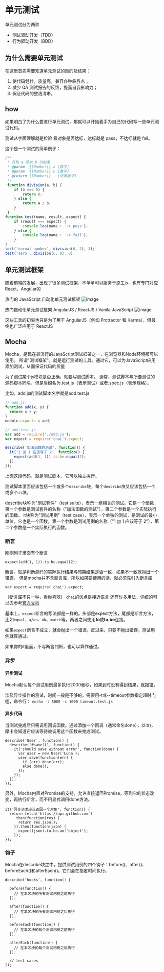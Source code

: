 # 单元测试

单元测试分为两种

+ 测试驱动开发（TDD）
+ 行为驱动开发（BDD）

## 为什么需要单元测试
在这里首先需要知道单元测试的目的及结果：

  1. 使代码健壮，质量高，兼容各种临界点；
  2. 减少 QA 测试报告的反馈，提高自我影响力；
  3. 保证代码的整洁清晰。

## how

如果明白了为什么要进行单元测试，那就可以开始着手为自己的代码写一些单元测试代码。

测试从字面理解就是检验
看对象是否达标，达标就是 pass，不达标就是 fail。

这个是一个测试的简单例子：
```javascript
/**
 * 获取 a 除以 b 的结果
 * @param  {[Number]} a [数字]
 * @param  {[Number]} b [数字]
 * @return {[Number]}   [结果数字]
 */
 function division(a, b) {
    if (b === 0) {
        return 0;
    } else {
        return a / b;
    }
 }
function test(name, result, expect) {
    if (result === expect) {
        console.log(name + '-> pass');
    } else {
        console.log(name + '-> fail');
    }
}
test('normal number', division(6, 2), 3);
test('zero', division(6, 0), 0);
```

## 单元测试框架

随着前端的发展，出现了很多测试框架，不单单可以服务于原生js，也有专门对应React、Angular的

热门的 JavaScript 自动化单元测试框架
![image](https://onegoods.nosdn.127.net/resupload/2017/3/17/154a31b32ac43a8fb7b3a4daf9ca92b2.png)

热门自动化单元测试框架 AngularJS / ReactJS / Vanila JavaScript
![image](https://onegoods.nosdn.127.net/resupload/2017/3/17/4adde17482c55058fbcd2c52049bc8b1.png)

这些工具的初衷也只是为了用于 AngularJS（例如 Protractor 和 Karma），但最终也广泛应用于 ReactJS

## Mocha

Mocha，是现在最流行的JavaScript测试框架之一，在浏览器和Node环境都可以使用。
所谓"测试框架"，就是运行测试的工具。通过它，可以为JavaScript应用添加测试，从而保证代码的质量

为了测试某个js模块是否正确，就要写测试脚本。
通常，测试脚本与所要测试的源码脚本同名，但是后缀名为.test.js（表示测试）或者.spec.js（表示规格）。

比如，add.js的测试脚本名字就是add.test.js

```javascript
// add.js
function add(x, y) {
  return x + y;
}
module.exports = add;

// add.test.js
var add = require('./add.js');
var expect = require('chai').expect;

describe('加法函数的测试', function() {
  it('1 加 1 应该等于 2', function() {
    expect(add(1, 1)).to.be.equal(2);
  });
});

```
上面这段代码，就是测试脚本，它可以独立执行。

测试脚本里面应该包括一个或多个`describe`块，每个`describe`块又应该包括一个或多个`it`块。

describe块称为"测试套件"（test suite），表示一组相关的测试。它是一个函数，第一个参数是测试套件的名称（"加法函数的测试"），第二个参数是一个实际执行的函数。
it块称为"测试用例"（test case），表示一个单独的测试，是测试的最小单位。它也是一个函数，第一个参数是测试用例的名称（"1 加 1 应该等于 2"），第二个参数是一个实际执行的函数。

### 断言
刚刚列子里面有个断言
```
expect(add(1, 1)).to.be.equal(2);
```
断言，就是判断源码的实际执行结果与预期结果是否一致，如果不一致就抛出一个错误。
但是mocha并不含断言库，所以如果要使用的话，就必须先引入断言库
```
var expect = require('chai').expect;
```
（断言库不只一种，看你喜欢）
`chai`的优点是接近语言
还有许多用法，详细的可以去参考[官方文档](http://chaijs.com/api/bdd/)

基本上，`expect`断言的写法都是一样的。头部是expect方法，尾部是断言方法，比如`equal`、`a/an`、`ok`、`match`等。两者之间使用**to**或**to.be**连接。

如果`expect`断言不成立，就会抛出一个错误。反过来，只要不抛出错误，测试用例就算通过。

如果你的it里面，不写断言判断，也可以算作通过。





### 异步

#### 异步测试
Mocha默认每个测试用例最多执行2000毫秒，如果到时没有得到结果，就报错。

涉及异步操作的测试，时间一般是不够的，需要用-t或--timeout参数指定超时门槛，命令行：
`mocha -t 5000 -s 1000 timeout.test.js`

#### 异步代码
当测试完成后只需调用回调函数。通过添加一个回调（通常命名done），以it()，摩卡会知道它应该等待被调用这个函数来完成测试。
```
describe('User', function() {
  describe('#save()', function() {
    it('should save without error', function(done) {
      var user = new User('Luna');
      user.save(function(err) {
        if (err) done(err);
        else done();
      });
    });
  });
});
```
另外，Mocha内置对Promise的支持，允许直接返回Promise，等到它的状态改变，再执行断言，而不用显式调用done方法。
```
it('异步请求应该返回一个对象', function() {
  return fetch('https://api.github.com')
    .then(function(res) {
      return res.json();
    }).then(function(json) {
      expect(json).to.be.an('object');
    });
});
```

### 钩子
Mocha在describe块之中，提供测试用例的四个钩子：before()、after()、beforeEach()和afterEach()。它们会在指定时间执行。
```
describe('hooks', function() {

  before(function() {
    // 在本区块的所有测试用例之前执行
  });

  after(function() {
    // 在本区块的所有测试用例之后执行
  });

  beforeEach(function() {
    // 在本区块的每个测试用例之前执行
  });

  afterEach(function() {
    // 在本区块的每个测试用例之后执行
  });

  // test cases
});
```
